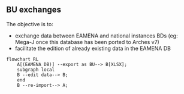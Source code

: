 
## BU exchanges

The objective is to:

- exchange data between EAMENA and national instances BDs (eg: Mega-J once this database has been ported to Arches v7)
- facilitate the edition of already existing data in the EAMENA DB

```mermaid
flowchart RL
    A[(EAMENA DB)] --export as BU--> B[XLSX];
    subgraph local
    B --edit data--> B;
    end
    B --re-import--> A;
```